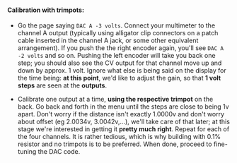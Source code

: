 #### Calibration with trimpots:

- Go the page saying `DAC A -3 volts`. Connect your multimeter to the channel A output (typically using alligator clip connectors on a patch cable inserted in the channel A jack, or some other equivalent arrangement). If you push the the right encoder again, you'll see `DAC A -2 volts` and so on. Pushing the left encoder will take you back one step; you should also see the CV output for that channel move up and down by approx. 1 volt. Ignore what else is being said on the display for the time being: **at this point**, we'd like to adjust the gain, so that **1 volt steps** are seen at the **outputs**. 

- Calibrate one output at a time, **using the respective trimpot** on the back. Go back and forth in the menu until the steps are close to being 1v apart. Don't worry if the distance isn't exactly 1.0000v and don't worry about offset (eg 2.0034v, 3.0042v,...), we'll take care of that later; at this stage we're interested in getting it **pretty much right**. Repeat for each of the four channels. It is rather tedious, which is why building with 0.1% resistor and no trimpots is to be preferred. When done, proceed to fine-tuning the DAC code.
